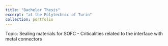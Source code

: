 ```yaml
---
title: "Bachelor Thesis"
excerpt: "at the Polytechnic of Turin"
collection: portfolio
---
```


Topic: Sealing materials for SOFC - Criticalities related to the interface with metal connectors